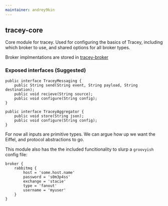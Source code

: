 ```yaml
---
maintainer: andrey9kin
---
```

## tracey-core

Core module for tracey. Used for configuring the basics of Tracey, including which broker to use, and shared options for all broker types.

Broker implmentations are stored in [tracey-broker](https://github.com/Praqma/tracey-broker)

### Exposed interfaces (Suggested)

```
public interface TraceyMessaging {
    public String send(String event, String payload, String destination);
    public void recieve(String source);
    public void configure(String config);
}

public interface TraceyAggregator {
    public void store(String json);
    public void configure(String config);
}
```

For now all inputs are primitive types. We can argue how up we want the Eiffel, and protocol abstractions to go.

This module also has the the included funcitionality to slurp a `groovyish` config file: 

```
broker {
    rabbitmq {
        host = 'some.host.name'
        password = 's0m3p4ss'
        exchange = 'stacie'
        type = 'fanout'
        username = 'myuser'
    }
}
```



